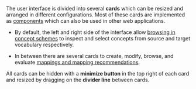 The user interface is divided into several **cards** which can be resized and arranged in different configurations. Most of these cards are implemented as [components](#components) which can also be used in other web applications.

* By default, the left and right side of the interface allow [browsing in concept schemes](#concepts) to inspect and select concepts from source and target vocabulary respectively.

* In between there are several cards to create, modify, browse, and evaluate [mappings and mapping recommendations](#mappings).

All cards can be hidden with a **minimize button** in the top right of each card and resized by dragging on the **divider line** between cards.

